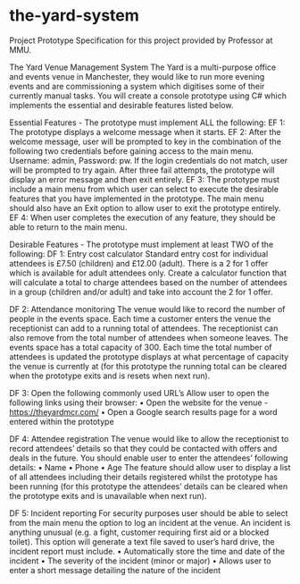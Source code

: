 # the-yard-system
Project Prototype Specification for this project provided by Professor at MMU. 

The Yard Venue Management System
The Yard is a multi-purpose office and events venue in Manchester, they would like to run more evening events and are commissioning a system which digitises some of their currently manual tasks. You will create a console prototype using C# which implements the essential and desirable features listed below. 

Essential Features - The prototype must implement ALL the following:
EF 1: The prototype displays a welcome message when it starts.
EF 2: After the welcome message, user will be prompted to key in the combination of the following two credentials before gaining access to the main menu. Username: admin, Password: pw. If the login credentials do not match, user will be prompted to try again. After three fail attempts, the prototype will display an error message and then exit entirely.
EF 3: The prototype must include a main menu from which user can select to execute the desirable features that you have implemented in the prototype. The main menu should also have an Exit option to allow user to exit the prototype entirely.
EF 4: When user completes the execution of any feature, they should be able to return to the main menu.

Desirable Features - The prototype must implement at least TWO of the following:
DF 1: Entry cost calculator
Standard entry cost for individual attendees is £7.50 (children) and £12.00 (adult). There is a 2 for 1 offer which is available for adult attendees only. Create a calculator function that will calculate a total to charge attendees based on the number of attendees in a group (children and/or adult) and take into account the 2 for 1 offer.

DF 2: Attendance monitoring
The venue would like to record the number of people in the events space. Each time a customer enters the venue the receptionist can add to a running total of attendees. The receptionist can also remove from the total number of attendees when someone leaves. The events space has a total capacity of 300. Each time the total number of attendees is updated the prototype displays at what percentage of capacity the venue is currently at (for this prototype the running total can be cleared when the prototype exits and is resets when next run).

DF 3: Open the following commonly used URL’s
Allow user to open the following links using their browser:
•	Open the website for the venue - https://theyardmcr.com/
•	Open a Google search results page for a word entered within the prototype 

DF 4: Attendee registration
The venue would like to allow the receptionist to record attendees’ details so that they could be contacted with offers and deals in the future. You should enable user to enter the attendees’ following details:
•	Name
•	Phone
•	Age
The feature should allow user to display a list of all attendees including their details registered whilst the prototype has been running (for this prototype the attendees’ details can be cleared when the prototype exits and is unavailable when next run).

DF 5: Incident reporting
For security purposes user should be able to select from the main menu the option to log an incident at the venue. An incident is anything unusual (e.g. a fight, customer requiring first aid or a blocked toilet). This option will generate a text file saved to user’s hard drive, the incident report must include.
•	Automatically store the time and date of the incident
•	The severity of the incident (minor or major)
•	Allows user to enter a short message detailing the nature of the incident
